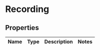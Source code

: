 
# Recording

## Properties
Name | Type | Description | Notes
------------ | ------------- | ------------- | -------------



